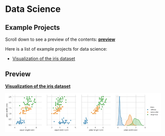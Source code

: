 # Data Science
## Example Projects

Scroll down to see a preview of the contents: **[preview](#preview)**

Here is a list of example projects for data science:

* [Visualization of the iris dataset](/01_Visualization_Iris/Visualizition%20with%20pandas%20matplotlib%20seaborn.ipynb
"Visualizition with pandas matplotlib seaborn.ipynb")

## Preview

**[Visualization of the iris dataset](/01_Visualization_Iris/Visualizition%20with%20pandas%20matplotlib%20seaborn.ipynb
"Visualizition with pandas matplotlib seaborn.ipynb")**

![pairplot preview](images/pairplot%20preview.jpg)
